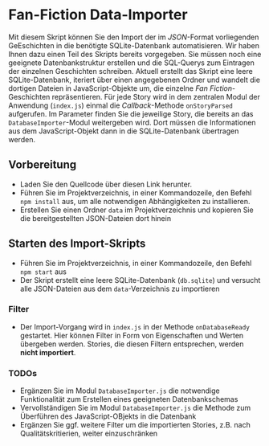 # Fan-Fiction Data-Importer

Mit diesem Skript können Sie den Import der im *JSON*-Format vorliegenden GeEschichten in die benötigte SQLite-Datenbank automatisieren. Wir haben Ihnen dazu einen Teil des Skripts bereits vorgegeben. Sie müssen noch eine geeignete Datenbankstruktur erstellen und die SQL-Querys zum Eintragen der einzelnen Geschichten schreiben. Aktuell erstellt das Skript eine leere SQLite-Datenbank, iteriert über einen angegebenen Ordner und wandelt die dortigen Dateien in JavaScript-Objekte um, die einzelne *Fan Fiction*-Geschichten repräsentieren. Für jede Story wird in dem zentralen Modul der Anwendung (`index.js`) einmal die *Callback*-Methode `onStoryParsed` aufgerufen. Im Parameter finden Sie die jeweilige Story, die bereits an das `DatabaseImporter`-Modul weitergeben wird. Dort müssen die Informationen aus dem JavaScript-Objekt dann in die SQLite-Datenbank übertragen werden.

## Vorbereitung

- Laden Sie den Quellcode über diesen Link herunter. 
- Führen Sie im Projektverzeichnis, in einer Kommandozeile, den Befehl `npm install` aus, um alle notwendigen Abhängigkeiten zu installieren.
- Erstellen Sie einen Ordner `data` im Projektverzeichnis und kopieren Sie die bereitgestellten JSON-Dateien dort hinein

## Starten des Import-Skripts

- Führen Sie im Projektverzeichnis, in einer Kommandozeile, den Befehl `npm start` aus
- Der Skript erstellt eine leere SQLite-Datenbank (`db.sqlite`) und versucht alle JSON-Dateien aus dem `data`-Verzeichnis zu importieren

### Filter

- Der Import-Vorgang wird in `index.js` in der Methode `onDatabaseReady` gestartet. Hier können Filter in Form von Eigenschaften und Werten übergeben werden. Stories, die diesen Filtern entsprechen, werden **nicht importiert**. 

### TODOs

- Ergänzen Sie im Modul `DatabaseImporter.js` die notwendige Funktionalität zum Erstellen eines geeigneten Datenbankschemas
- Vervollständigen Sie im Modul `DatabaseImporter.js` die Methode zum Überführen des JavaScript-OBjekts in die Datenbank
- Ergänzen Sie ggf. weitere Filter um die importierten Stories, z.B. nach Qualitätskritierien, weiter einzuschränken
